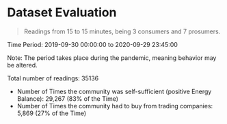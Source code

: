 # Dataset Evaluation

> Readings from 15 to 15 minutes, being 3 consumers and 7 prosumers.

Time Period: 2019-09-30 00:00:00 to 2020-09-29 23:45:00 

Note: The period takes place during the pandemic, meaning behavior may be altered.

Total number of readings: 35136

- Number of Times the community was self-sufficient (positive Energy Balance): 29,267 (83% of the Time)
- Number of Times the community had to buy from trading companies: 5,869 (27% of the Time)